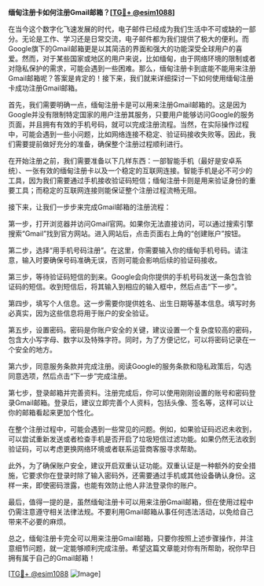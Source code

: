 **缅甸注册卡如何注册Gmail邮箱？[[TG💪+ @esim1088](https://t.me/s/esim1088)]**

在当今这个数字化飞速发展的时代，电子邮件已经成为我们生活中不可或缺的一部分。无论是工作、学习还是日常交流，电子邮件都为我们提供了极大的便利。而Google旗下的Gmail邮箱更是以其简洁的界面和强大的功能深受全球用户的喜爱。然而，对于某些国家或地区的用户来说，比如缅甸，由于网络环境的限制或者对隐私保护的需求，可能会遇到一些困难。那么，缅甸注册卡到底能不能用来注册Gmail邮箱呢？答案是肯定的！接下来，我们就来详细探讨一下如何使用缅甸注册卡成功注册Gmail邮箱。

首先，我们需要明确一点，缅甸注册卡是可以用来注册Gmail邮箱的。这是因为Google并没有限制特定国家的用户注册其服务，只要用户能够访问Google的服务页面，并且拥有有效的手机号码，就可以完成注册流程。当然，在实际操作过程中，可能会遇到一些小问题，比如网络连接不稳定、验证码接收失败等。因此，我们需要提前做好充分的准备，确保整个注册过程顺利进行。

在开始注册之前，我们需要准备以下几样东西：一部智能手机（最好是安卓系统）、一张有效的缅甸注册卡以及一个稳定的互联网连接。智能手机是必不可少的工具，因为我们需要通过手机接收验证码短信；缅甸注册卡则是用来验证身份的重要工具；而稳定的互联网连接则能保证整个注册过程流畅无阻。

接下来，让我们一步步来完成Gmail邮箱的注册流程：

第一步，打开浏览器并访问Gmail官网。如果你无法直接访问，可以通过搜索引擎搜索“Gmail”找到官方网站。进入网站后，点击页面右上角的“创建账户”按钮。

第二步，选择“用手机号码注册”。在这里，你需要输入你的缅甸手机号码。请注意，输入时要确保号码准确无误，否则可能会影响后续的验证码接收。

第三步，等待验证码短信的到来。Google会向你提供的手机号码发送一条包含验证码的短信。收到短信后，将其输入到相应的输入框中，然后点击“下一步”。

第四步，填写个人信息。这一步需要你提供姓名、出生日期等基本信息。填写时务必真实，因为这些信息将用于账户的安全验证。

第五步，设置密码。密码是你账户安全的关键，建议设置一个复杂度较高的密码，包含大小写字母、数字以及特殊字符。同时，为了方便记忆，可以将密码记录在一个安全的地方。

第六步，同意服务条款并完成注册。阅读Google的服务条款和隐私政策后，勾选同意选项，然后点击“下一步”完成注册。

第七步，登录邮箱并完善资料。注册完成后，你可以使用刚刚设置的账号和密码登录Gmail邮箱。登录后，建议立即完善个人资料，包括头像、签名等，这样可以让你的邮箱看起来更加个性化。

在整个注册过程中，可能会遇到一些常见的问题。例如，如果验证码迟迟未收到，可以尝试重新发送或者检查手机是否开启了垃圾短信过滤功能。如果仍然无法收到验证码，可以考虑更换网络环境或者联系运营商客服寻求帮助。

此外，为了确保账户安全，建议开启双重认证功能。双重认证是一种额外的安全措施，它要求你在登录时除了输入密码外，还需要通过手机或其他设备确认身份。这样一来，即使密码泄露，也能有效防止他人非法登录你的账户。

最后，值得一提的是，虽然缅甸注册卡可以用来注册Gmail邮箱，但在使用过程中仍需注意遵守相关法律法规。不要利用Gmail邮箱从事任何违法活动，以免给自己带来不必要的麻烦。

总之，缅甸注册卡完全可以用来注册Gmail邮箱，只要你按照上述步骤操作，并注意细节问题，就一定能够顺利完成注册。希望这篇文章能对你有所帮助，祝你早日拥有属于自己的Gmail邮箱！

[[TG💪+ @esim1088](https://t.me/s/esim1088) ![Image](https://i.postimg.cc/4NQfJmqS/Snipaste-2025-05-13-00-14-12.png)]